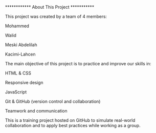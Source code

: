 ************ About This Project ***********

This project was created by a team of 4 members:

Mohammed

Walid

Meski Abdelilah

Kacimi-Lahcen

The main objective of this project is to practice and improve our skills in:

HTML & CSS

Responsive design

JavaScript

Git & GitHub (version control and collaboration)

Teamwork and communication

This is a training project hosted on GitHub to simulate real-world collaboration and to apply best practices while working as a group.
